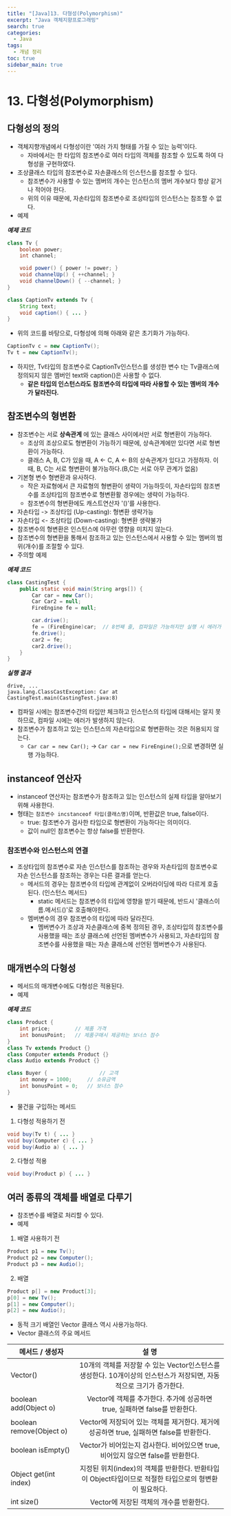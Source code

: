 ```yaml
---
title: "[Java]13. 다형성(Polymorphism)"
excerpt: "Java 객체지향프로그래밍"
search: true
categories:
  - Java
tags:
  - 개념 정리
toc: true
sidebar_main: true
---
```


# 13. 다형성(Polymorphism)

## 다형성의 정의
- 객체지향개념에서 다형성이란 '여러 가지 형태를 가질 수 있는 능력'이다.
	- 자바에서는 한 타입의 참조변수로 여러 타입의 객체를 참조할 수 있도록 하여 다형성을 구현하였다.
- 조상클래스 타입의 참조변수로 자손클래스의 인스턴스를 참조할 수 있다.
	- 참조변수가 사용할 수 있는 멤버의 개수는 인스턴스의 멤버 개수보다 항상 같거나 적어야 한다.
	- 위의 이유 때문에, 자손타입의 참조변수로 조상타입의 인스턴스는 참조할 수 없다.
- 예제

___예제 코드___

```java
class Tv {
	boolean power;
	int channel;

	void power() { power != power; }
	void channelUp() { ++channel; }
	void channelDown() { --channel; }
}

class CaptionTv extends Tv {
	String text;
	void caption() { ... }
}
```

- 위의 코드를 바탕으로, 다형성에 의해 아래와 같은 초기화가 가능하다.

```java
CaptionTv c = new CaptionTv();
Tv t = new CaptionTv();
```

- 하지만, Tv타입의 참조변수로 CaptionTv인스턴스를 생성한 변수 t는 Tv클래스에 정의되지 않은 멤버인 text와 caption()은 사용할 수 없다.
	- **같은 타입의 인스턴스라도 참조변수의 타입에 따라 사용할 수 있는 멤버의 개수가 달라진다.**

## 참조변수의 형변환
- 참조변수는 서로 **상속관계** 에 있는 클래스 사이에서만 서로 형변환이 가능하다.
	- 조상의 조상으로도 형변환이 가능하기 때문에, 상속관계에만 있다면 서로 형변환이 가능하다.
	- 클래스 A, B, C가 있을 때, A <- C, A <- B의 상속관계가 있다고 가정하자. 이 때, B, C는 서로 형변환이 불가능하다.(B,C는 서로 아무 관계가 없음)
- 기본형 변수 형변환과 유사하다.
	- 작은 자료형에서 큰 자료형의 형변환이 생략이 가능하듯이, 자손타입의 참조변수를 조상타입의 참조변수로 형변환활 경우에는 생략이 가능하다.
	- 참조변수의 형변환에도 캐스트연산자 '()'를 사용한다.
- 자손타입 -> 조상타입 (Up-casting): 형변환 생략가능
- 자손타입 <- 조상타입 (Down-casting): 형변환 생략불가
- 참조변수의 형변환은 인스턴스에 아무런 영향을 미치지 않는다.
- 참조변수의 형변환을 통해서 참조하고 있는 인스턴스에서 사용할 수 있는 멤버의 범위(개수)를 조절할 수 있다.
- 주의할 예제

___예제 코드___

```java
class CastingTest {
	public static void main(String args[]) {
		Car car = new Car();
		Car Car2 = null;
		FireEngine fe = null;

		car.drive();
		fe = (FireEngine)car;  // 8번째 줄, 컴파일은 가능하지만 실행 시 에러가 발생한다.
		fe.drive();
		car2 = fe;
		car2.drive();
	}
}
```

___실행 결과___

```
drive, ...
java.lang.ClassCastException: Car at CastingTest.main(CastingTest.java:8)
```

- 컴파일 시에는 참조변수간의 타입만 체크하고 인스턴스의 타입에 대해서는 알지 못하므로, 컴파일 시에는 에러가 발생하지 않는다.
- 참조변수가 참조하고 있는 인스턴스의 자손타입으로 형변환하는 것은 허용되지 않는다.
	- ```Car car = new Car();``` -> ```Car car = new FireEngine();```으로 변경하면 실행 가능하다.

## instanceof 연산자
- instanceof 연산자는 참조변수가 참조하고 있는 인스턴스의 실제 타입을 알아보기 위해 사용한다.
- 형태는 ```참조변수 incstanceof 타입(클래스명)```이며, 반환값은 true, false이다.
	- true: 참조변수가 검사한 타입으로 형변환이 가능하다는 의미이다.
	- 값이 null인 참조변수는 항상 false를 반환한다.

### 참조변수와 인스턴스의 연결
- 조상타입의 참조변수로 자손 인스턴스를 참조하는 경우와 자손타입의 참조변수로 자손 인스턴스를 참조하는 경우는 다른 결과를 얻는다.
	- 메서드의 경우는 참조변수의 타입에 관계없이 오버라이딩에 따라 다르게 호출된다. (인스턴스 메서드)
		- static 메서드는 참조변수의 타입에 영향을 받기 때문에, 반드시 '클래스이름.메서드()'로 호출해야한다.
	- 멤버변수의 경우 참조변수의 타입에 따라 달라진다.
		- 멤버변수가 조상과 자손클래스에 중복 정의된 경우, 조상타입의 참조변수를 사용했을 때는 조상 클래스에 선언된 멤버변수가 사용되고, 자손타입의 참조변수를 사용했을 때는 자손 클래스에 선언된 멤버변수가 사용된다.

## 매개변수의 다형성
- 메서드의 매개변수에도 다형성은 적용된다.
- 예제

___예제 코드___

```java
class Product {
	int price;        // 제품 가격
	int bonusPoint;   // 제품구매시 제공하는 보너스 점수
}
class Tv extends Product {}
class Computer extends Product {}
class Audio extends Product {}

class Buyer {                 // 고객
	int money = 1000;     // 소유금액
	int bonusPoint = 0;   // 보너스 점수
}
```

- 물건을 구입하는 메서드
1. 다형성 적용하기 전

```java
void buy(Tv t) { ... }
void buy(Computer c) { ... }
void buy(Audio a) { ... }
```

2.  다형성 적용

```java
void buy(Product p) { ... }
```

## 여러 종류의 객체를 배열로 다루기
- 참조변수를 배열로 처리할 수 있다.
- 예제
1. 배열 사용하기 전

```java
Product p1 = new Tv();
Product p2 = new Computer();
Product p3 = new Audio();
```

2. 배열

```java
Product p[] = new Product[3];
p[0] = new Tv();
p[1] = new Computer();
p[2] = new Audio();
```

- 동적 크기 배열인 Vector 클래스 역시 사용가능하다.
- Vector 클래스의 주요 메서드

| 메서드 / 생성자          |                                                        설 명                                                        |
|--------------------------|:-------------------------------------------------------------------------------------------------------------------:|
| Vector()                 | 10개의 객체를 저장할 수 있는 Vector인스턴스를 생성한다. 10개이상의 인스턴스가 저장되면, 자동적으로 크기가 증가한다. |
| boolean add(Object o)    |                      Vector에 객체를 추가한다. 추가에 성공하면 true, 실패하면 false를 반환한다.                     |
| boolean remove(Object o) |               Vector에 저장되어 있는 객체를 제거한다. 제거에 성공하면 true, 실패하면 false를 반환한다.              |
| boolean isEmpty()        |                   Vector가 비어있는지 검사한다. 비어있으면 true, 비어있지 않으면 false를 반환한다.                  |
| Object get(int index)    |        지정된 위치(index)의 객체를 반환한다. 반환타입이 Object타입이므로 적절한 타입으로의 형변환이 필요하다.       |
| int size()               |                                       Vector에 저장된 객체의 개수를 반환한다.                                       |
